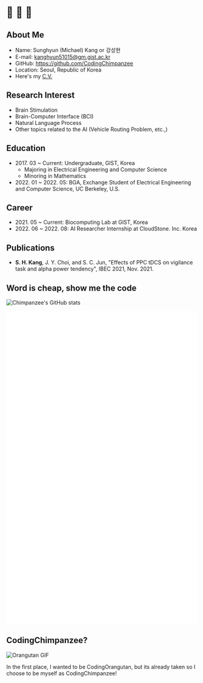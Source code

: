 # 🙌 🙌 🙌 

## About Me
* Name: Sunghyun (Michael) Kang or 강성현
* E-mail: kanghyun51015@gm.gist.ac.kr
* GitHub: https://github.com/CodingChimpanzee
* Location: Seoul, Republic of Korea
* Here's my [C.V.](CV_kang.pdf)

## Research Interest
* Brain Stimulation
* Brain-Computer Interface (BCI)
* Natural Language Process
* Other topics related to the AI (Vehicle Routing Problem, etc.,)

## Education
* 2017\. 03 ~ Current: Undergraduate, GIST, Korea
  + Majoring in Electrical Engineering and Computer Science
  + Minoring in Mathematics
* 2022\. 01 ~ 2022\. 05: BGA, Exchange Student of Electrical Engineering and Computer Science, UC Berkeley, U.S.

## Career
* 2021\. 05 ~ Current: Biocomputing Lab at GIST, Korea
* 2022\. 06 ~ 2022\. 08: AI Researcher Internship at CloudStone. Inc. Korea

## Publications
* **S. H. Kang**, J. Y. Choi, and S. C. Jun, "Effects of PPC tDCS on vigilance task and alpha power tendency", IBEC 2021, Nov. 2021.

## Word is cheap, show me the code
![Chimpanzee's GitHub stats](https://github-readme-stats.vercel.app/api?username=CodingChimpanzee&count_private=true&show_icons=true&theme=dark)

![Metrics](/github-metrics.svg)

## CodingChimpanzee?
![Orangutan GIF](/Orangutan.gif)  

In the first place, I wanted to be CodingOrangutan, but its already taken so I choose to be myself as CodingChimpanzee!
